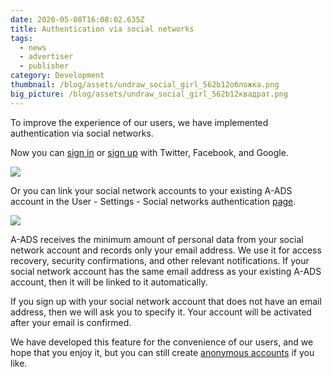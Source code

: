 ```yaml
---
date: 2020-05-08T16:08:02.635Z
title: Authentication via social networks
tags:
  - news
  - advertiser
  - publisher
category: Development
thumbnail: /blog/assets/undraw_social_girl_562b12обложка.png
big_picture: /blog/assets/undraw_social_girl_562b12квадрат.png
---
```

To improve the experience of our users, we have implemented authentication via social networks.

Now you can [sign in](https://a-ads.com/user/sign_in#!social-networks) or [sign up](https://a-ads.com/user/sign_up#!social-networks) with Twitter, Facebook, and Google.

![](/blog/assets/снимок-экрана-48-1.png)

Or you can link your social network accounts to your existing A-ADS account in the User - Settings - Social networks authentication [page](https://a-ads.com/user/social_networks).

![](/blog/assets/снимок-экрана-50-11.png)

A-ADS receives the minimum amount of personal data from your social network account and records only your email address. We use it for access recovery, security confirmations, and other relevant notifications. If your social network account has the same email address as your existing A-ADS account, then it will be linked to it automatically.

If you sign up with your social network account that does not have an email address, then we will ask you to specify it. Your account will be activated after your email is confirmed.

We have developed this feature for the convenience of our users, and we hope that you enjoy it, but you can still create [anonymous accounts](https://a-ads.com/blog/2020-04-08-important-changes-for-unregistered-users/) if you like.
